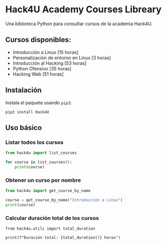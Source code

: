 # Hack4U Academy Courses Libreary

Una biblioteca Python para consultar cursos de la academia Hack4U.

## Cursos disponibles:

- Introducción a Linux [15 horas]
- Personalización de entorno en Linux [3 horas]
- Introducción al Hacking [53 horas]
- Python Ofensivo [35 horas]
- Hacking Web [51 horas]

## Instalación

Instala el paquete usando `pip3`:

```python3
pip3 install Hack4U
```

## Uso básico

### Listar todos los cursos

```python
from hack4u import list_courses

for course in list_courses():
    print(course)
```

### Obtener un curso por nombre

```python
from hack4u import get_course_by_name

course = get_course_by_name("Introducción a Linux")
print(course)
```

### Calcular duración total de los cursos

```python3
from hack4u.utils import total_duration

print(f"Duración total: {total_duration()} horas")
```

